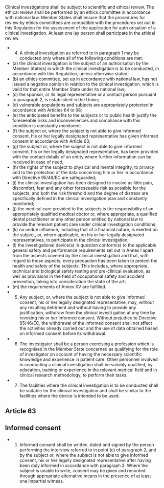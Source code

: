 Clinical  investigations shall  be  subject  to  scientific  and  ethical  review.  The  ethical  review  shall  be  performed  by  an  ethics committee  in  accordance  with  national  law.  Member  States  shall  ensure  that  the  procedures  for  review  by  ethics committees are compatible with the procedures set out in this Regulation for  the assessment of the application for auth­ orisation of a clinical investigation. At least one lay person shall participate in the ethical review.
- 4. A clinical  investigation  as  referred  to  in  paragraph  1  may  be  conducted  only  where  all  of  the  following  conditions are met:
- (a) the clinical  investigation is  the  subject of an  authorisation  by the  Member  State(s)  in which  the clinical  investigation is  to be conducted, in accordance with this Regulation, unless otherwise stated;
- (b) an  ethics  committee,  set  up  in  accordance  with  national  law,  has  not  issued  a  negative  opinion  in  relation  to  the clinical investigation, which is valid for  that entire Member State under its national law;
- (c) the sponsor, or its legal representative or a contact person pursuant to paragraph 2, is established in the Union;
- (d) vulnerable populations and subjects are appropriately protected in accordance with Articles 64 to 68;
- (e) the  anticipated  benefits  to  the  subjects  or  to  public  health  justify  the  foreseeable  risks  and  inconveniences  and compliance with this condition is constantly monitored;
- (f) the  subject  or,  where  the  subject  is  not  able  to  give  informed  consent,  his  or  her  legally  designated  representative has given informed consent in accordance with Article 63;
- (g) the  subject  or,  where  the  subject  is  not  able  to  give  informed  consent,  his  or  her  legally  designated  representative, has been provided with the contact details of an entity where further information can be received in case of need;
- (h) the  rights  of  the  subject  to  physical  and  mental  integrity,  to  privacy  and  to  the  protection  of  the  data  concerning him or her in accordance with Directive 95/46/EC are safeguarded;
- (i) the  clinical  investigation  has  been  designed  to  involve  as  little  pain,  discomfort,  fear  and  any  other  foreseeable  risk as  possible  for  the  subjects,  and  both  the  risk  threshold  and  the  degree  of  distress  are  specifically  defined  in  the clinical investigation plan and constantly monitored;
- (j) the medical care provided to the subjects is the responsibility of an appropriately qualified medical doctor or, where appropriate,  a  qualified  dental  practitioner  or  any  other  person  entitled  by  national  law  to  provide  the  relevant patient care under clinical investigation conditions;
- (k) no  undue  influence,  including  that  of  a  financial  nature,  is  exerted  on  the  subject,  or,  where  applicable,  on  his  or her legally designated representatives, to participate in the clinical investigation;
- (l) the  investigational  device(s)  in  question  conform(s)  to  the  applicable  general  safety  and  performance  requirements set  out  in  Annex  I  apart  from  the  aspects  covered  by  the  clinical  investigation  and  that,  with  regard  to  those aspects,  every  precaution  has  been  taken  to  protect  the  health  and  safety  of  the  subjects.  This  includes,  where appropriate,  technical  and  biological  safety  testing  and  pre-clinical  evaluation,  as  well  as  provisions  in  the  field  of occupational safety and accident prevention, taking into consideration the state of the art;
- (m)   the requirements of Annex XV are fulfilled.
- 5. Any subject, or, where the subject is not able to give informed consent, his or her legally designated representative, may, without any resulting detriment and without having to provide any justification, withdraw from the clinical investi­ gation at any time by revoking his or her informed consent. Without prejudice to Directive 95/46/EC, the withdrawal of the  informed  consent  shall  not  affect  the  activities  already  carried  out  and  the  use  of  data  obtained  based  on  informed consent before its withdrawal.
- 6. The  investigator  shall  be  a  person  exercising  a  profession  which  is  recognised  in  the  Member  State  concerned  as qualifying  for  the  role  of  investigator  on  account  of  having  the  necessary  scientific  knowledge  and  experience  in  patient care.  Other  personnel  involved  in  conducting a  clinical  investigation  shall  be  suitably  qualified,  by education,  training  or experience in the relevant medical field and in clinical research methodology, to perform their  tasks.
- 7. The  facilities  where  the  clinical  investigation  is  to  be  conducted  shall  be  suitable  for  the  clinical  investigation  and shall be similar  to the facilities where the device is intended to be used.
## Article 63
## Informed consent
- 1. Informed consent shall be written, dated and signed by the person performing the interview referred to in point (c) of  paragraph  2,  and  by  the  subject  or,  where  the  subject  is  not  able  to  give  informed  consent,  his  or  her  legally designated  representative  after  having  been  duly  informed  in  accordance  with  paragraph  2.  Where  the  subject  is  unable to  write,  consent  may  be  given  and  recorded  through  appropriate  alternative  means  in  the  presence  of  at  least  one impartial witness. 